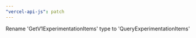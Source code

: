 ```yaml
---
"vercel-api-js": patch
---
```


Rename 'GetV1ExperimentationItems' type to 'QueryExperimentationItems'